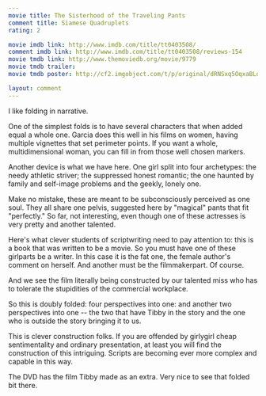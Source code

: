 ```yaml
---
movie title: The Sisterhood of the Traveling Pants
comment title: Siamese Quadruplets
rating: 2

movie imdb link: http://www.imdb.com/title/tt0403508/
comment imdb link: http://www.imdb.com/title/tt0403508/reviews-154
movie tmdb link: http://www.themoviedb.org/movie/9779
movie tmdb trailer: 
movie tmdb poster: http://cf2.imgobject.com/t/p/original/dRNSxq5OqxaBLdQwarG4xMmDLAr.jpg

layout: comment
---
```


I like folding in narrative.

One of the simplest folds is to have several characters that when added equal a whole one. Garcia does this well in his films on women, having multiple vignettes that set perimeter points. If you want a whole, multidimensional woman, you can fill in from those well chosen markers.

Another device is what we have here. One girl split into four archetypes: the needy athletic striver; the suppressed honest romantic; the one haunted by family and self-image problems and the geekly, lonely one.

Make no mistake, these are meant to be subconsciously perceived as one soul. They all share one pelvis, suggested here by "magical" pants that fit "perfectly." So far, not interesting, even though one of these actresses is very pretty and another talented.

Here's what clever students of scriptwriting need to pay attention to: this is a book that was written to be a movie. So you must have one of these girlparts be a writer. In this case it is the fat one, the female author's comment on herself. And another must be the filmmakerpart. Of course.

And we see the film literally being constructed by our talented miss who has to tolerate the stupidities of the commercial workplace.

So this is doubly folded: four perspectives into one: and another two perspectives into one -- the two that have Tibby in the story and the one who is outside the story bringing it to us.

This is clever construction folks. If you are offended by girlygirl cheap sentimentality and ordinary presentation, at least you will find the construction of this intriguing. Scripts are becoming ever more complex and capable in this way.

The DVD has the film Tibby made as an extra. Very nice to see that folded bit there.